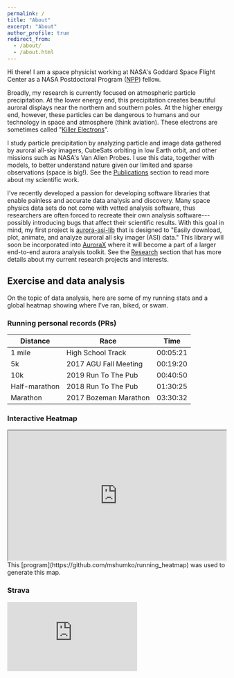 ```yaml
---
permalink: /
title: "About"
excerpt: "About"
author_profile: true
redirect_from: 
  - /about/
  - /about.html
---
```


Hi there! I am a space physicist working at NASA's Goddard Space Flight Center as a NASA Postdoctoral Program ([NPP](https://npp.usra.edu/)) fellow.  

Broadly, my research is currently focused on atmospheric particle precipitation. At the lower energy end, this precipitation creates beautiful auroral displays near the northern and southern poles. At the higher energy end, however, these particles can be dangerous to humans and our technology in space and atmosphere (think aviation). These electrons are sometimes called "[Killer Electrons](https://www.nasa.gov/vision/universe/solarsystem/killer_electrons.html)". 

I study particle precipitation by analyzing particle and image data gathered by auroral all-sky imagers, CubeSats orbiting in low Earth orbit, and other missions such as NASA's Van Allen Probes. I use this data, together with models, to better understand nature given our limited and sparse observations (space is big!). See the [Publications](/publications/) section to read more about my scientific work.

I've recently developed a passion for developing software libraries that enable painless and accurate data analysis and discovery. Many space physics data sets do not come with vetted analysis software, thus researchers are often forced to recreate their own analysis software---possibly introducing bugs that affect their scientific results. With this goal in mind, my first project is [aurora-asi-lib](https://aurora-asi-lib.readthedocs.io/en/latest/) that is designed to "Easily download, plot, animate, and analyze auroral all sky imager (ASI) data." This library will soon be incorporated into [AuroraX](https://aurorax.space/) where it will become a part of a larger end-to-end aurora analysis toolkit. See the [Research](/research/) section that has more details about my current research projects and interests.


## Exercise and data analysis
On the topic of data analysis, here are some of my running stats and a global heatmap showing where I've ran, biked, or swam. 

### Running personal records (PRs)

| Distance             | Race  |    Time   |
| ---------------- | --------- | --------- |
| 1 mile    | High School Track  | 00:05:21  |
| 5k  |  2017 AGU Fall Meeting   | 00:19:20   |
| 10k | 2019 Run To The Pub   | 00:40:50  |
| Half-marathon | 2018 Run To The Pub   | 01:30:25 |
| Marathon     |  2017 Bozeman Marathon | 03:30:32 |

### Interactive Heatmap
<iframe src="https://mshumko.github.io/files/heatmap.html" width="100%" height="300"></iframe>
This [program](https://github.com/mshumko/running_heatmap) was used to generate this map.

### Strava

<iframe height='160' width='300' frameborder='0' allowtransparency='true' scrolling='no' src='https://www.strava.com/athletes/1782724/activity-summary/cd29e2ae99bf84e71d1d33495b23b3f3aa636497'></iframe>
